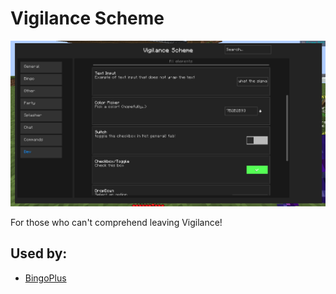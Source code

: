 # Vigilance Scheme
<img src="./preview.png">

For those who can't comprehend leaving Vigilance!

## Used by:
- [BingoPlus](https://chattriggers.com/modules/v/BingoPlus)